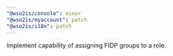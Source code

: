 ```yaml
---
"@wso2is/console": minor
"@wso2is/myaccount": patch
"@wso2is/i18n": patch
---
```


Implement capability of assigning FIDP groups to a role.
